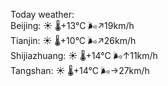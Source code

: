 Today weather:  
Beijing: ☀️   🌡️+13°C 🌬️↗19km/h  
Tianjin: ☀️   🌡️+10°C 🌬️↗26km/h  
Shijiazhuang: ☀️   🌡️+14°C 🌬️↑11km/h  
Tangshan: ☀️   🌡️+14°C 🌬️→27km/h  
